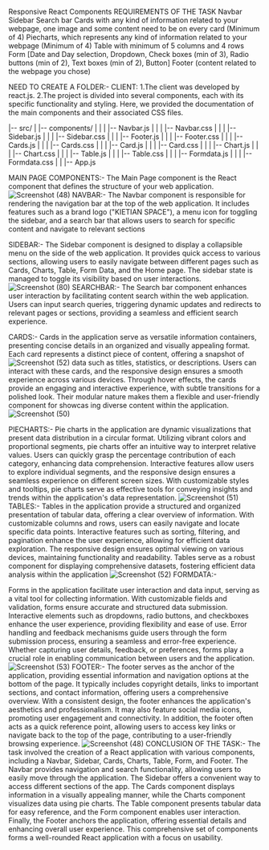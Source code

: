 Responsive React Components REQUIREMENTS OF THE TASK Navbar Sidebar Search bar Cards with any kind of information related to your webpage, one image and some content need to be on every card (Minimum of 4) Piecharts, which represents any kind of information related to your webpage (Minimum of 4) Table with minimum of 5 columns and 4 rows Form [Date and Day selection, Dropdown, Check boxes (min of 3), Radio buttons (min of 2), Text boxes (min of 2), Button] Footer (content related to the webpage you chose)

NEED TO CREATE A FOLDER:- CLIENT: 1.The client was developed by react.js. 2.The project is divided into several components, each with its specific functionality and styling. Here, we provided the documentation of the main components and their associated CSS files.

|-- src/
|   |-- components/
|   |   |   |-- Navbar.js
|   |   |   |-- Navbar.css
|   |   |   |-- Sidebar.js
|   |   |   |-- Sidebar.css
|   |   |   |-- Footer.js
|   |   |   |-- Footer.css
|   |   |   |-- Cards.js
|   |   |   |-- Cards.css
|   |   |   |-- Card.js
|   |   |   |-- Card.css
|   |   |   |-- Chart.js
|   |   |   |-- Chart.css
|   |   |   |-- Table.js
|   |   |   |-- Table.css
|   |   |   |-- Formdata.js
|   |   |   |-- Formdata.css
|
|   |-- App.js

MAIN PAGE COMPONENTS:- The Main Page component is the React component that defines the
structure of your web application.
 ![Screenshot (48)](https://github.com/Deepthipenjarla/Responsive-Task-Nov/assets/110033651/39e04769-4a3b-4731-8c4f-b9953ca8bfee)
NAVBAR:- The Navbar component is responsible for rendering the navigation bar at the top of the web application. It includes features such as a brand logo ("KIETIAN SPACE"), a menu icon for toggling the sidebar, and a search bar that allows users to search for specific content and navigate to relevant sections

SIDEBAR:- The Sidebar component is designed to display a collapsible menu on the side of the web application. It provides quick access to various sections, allowing users to easily navigate between different pages such as Cards, Charts, Table, Form Data, and the Home page. The sidebar state is managed to toggle its visibility based on user interactions.
![Screenshot (80)](https://github.com/Deepthipenjarla/Responsive-Task-Nov/assets/110033651/227d4377-b04c-4b0e-bc87-a2088f277441)
SEARCHBAR:- The Search bar component enhances user interaction by facilitating content search within the web application. Users can input search queries, triggering dynamic updates and redirects to relevant pages or sections, providing a seamless and efficient search experience.

CARDS:- Cards in the application serve as versatile information containers, presenting concise details in an organized and visually appealing format. Each card represents a distinct piece of content, offering a snapshot of ![Screenshot (52)](https://github.com/Deepthipenjarla/Responsive-Task-Nov/assets/110033651/391cbcc4-3310-4444-81a7-7af7bd11d5ef)
data such as titles, statistics, or descriptions. Users can interact with these cards, and the responsive design ensures a smooth experience across various devices. Through hover effects, the cards provide an engaging and interactive experience, with subtle transitions for a polished look. Their modular nature makes them a flexible and user-friendly component for showcas
ing diverse content within the application.
![Screenshot (50)](https://github.com/Deepthipenjarla/Responsive-Task-Nov/assets/110033651/1a3b97a4-60ab-406d-afdd-578bef53de3e)

PIECHARTS:- Pie charts in the application are dynamic visualizations that present data distribution in a circular format. Utilizing vibrant colors and proportional segments, pie charts offer an intuitive way to interpret relative values. Users can quickly grasp the percentage contribution of each category, enhancing data comprehension. Interactive features allow users to explore individual segments, and the responsive design ensures a seamless experience on different screen sizes. With customizable styles and tooltips, pie charts serve as effective tools for conveying insights and trends within the application's data representation.
![Screenshot (51)](https://github.com/Deepthipenjarla/Responsive-Task-Nov/assets/110033651/4f5c770e-93b7-47a7-8bc0-cf53588434a1)
TABLES:- Tables in the application provide a structured and organized presentation of tabular data, offering a clear overview of information. With customizable columns and rows, users can easily navigate and locate specific data points. Interactive features such as sorting, filtering, and pagination enhance the user experience, allowing for efficient data exploration. The responsive design ensures optimal viewing on various devices, maintaining functionality and readability. Tables serve as a robust component for displaying comprehensive datasets, fostering efficient data analysis within the application
![Screenshot (52)](https://github.com/Deepthipenjarla/Responsive-Task-Nov/assets/110033651/ca844055-8fe4-419f-937a-19c54dbc8ac5)
FORMDATA:-

Forms in the application facilitate user interaction and data input, serving as a vital tool for collecting information. With customizable fields and validation, forms ensure accurate and structured data submission. Interactive elements such as dropdowns, radio buttons, and checkboxes enhance the user experience, providing flexibility and ease of use. Error handling and feedback mechanisms guide users through the form submission process, ensuring a seamless and error-free experience. Whether capturing user details, feedback, or preferences, forms play a crucial role in enabling communication between users and the application.
![Screenshot (53)](https://github.com/Deepthipenjarla/Responsive-Task-Nov/assets/110033651/7e3ab389-74a0-4d28-bedc-d6f9d82f6bfd)
FOOTER:- The footer serves as the anchor of the application, providing essential information and navigation options at the bottom of the page. It typically includes copyright details, links to important sections, and contact information, offering users a comprehensive overview. With a consistent design, the footer enhances the application's aesthetics and professionalism. It may also feature social media icons, promoting user engagement and connectivity. In addition, the footer often acts as a quick reference point, allowing users to access key links or navigate back to the top of the page, contributing to a user-friendly browsing experience.
![Screenshot (48)](https://github.com/Deepthipenjarla/Responsive-Task-Nov/assets/110033651/3f0e02c2-7761-4b04-8023-5ebcfd534bcd)
CONCLUSION OF THE TASK:- The task involved the creation of a React application with various components, including a Navbar, Sidebar, Cards, Charts, Table, Form, and Footer. The Navbar provides navigation and search functionality, allowing users to easily move through the application. The Sidebar offers a convenient way to access different sections of the app. The Cards component displays information in a visually appealing manner, while the Charts component visualizes data using pie charts. The Table component presents tabular data for easy reference, and the Form component enables user interaction. Finally, the Footer anchors the application, offering essential details and enhancing overall user experience. This comprehensive set of components forms a well-rounded React application with a focus on usability.
